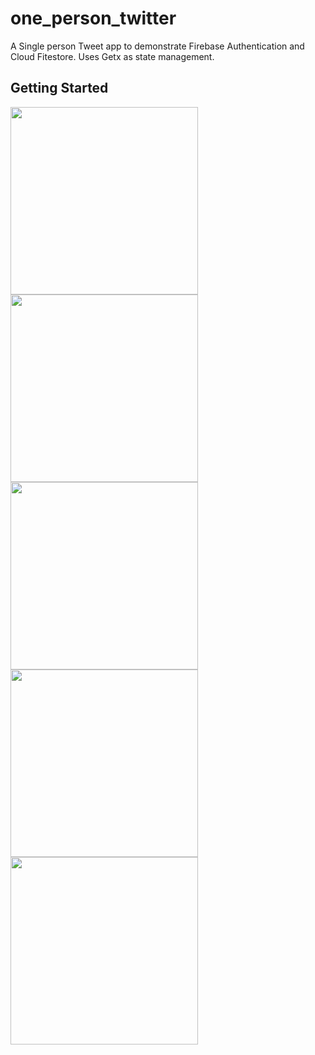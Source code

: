 # one_person_twitter

A Single person Tweet app to demonstrate Firebase Authentication and Cloud Fitestore.
Uses Getx as state management.

## Getting Started

<p float="left">
  <img src="https://user-images.githubusercontent.com/2209460/124356657-bbacb480-dc34-11eb-8a7a-f220a70da8f9.png" width="300" />
  
  <img src="https://user-images.githubusercontent.com/2209460/124356659-bea7a500-dc34-11eb-8929-25bef781ee73.png" width="300" /> 
  
  <img src="https://user-images.githubusercontent.com/2209460/124356660-bfd8d200-dc34-11eb-953c-d4269efddb21.png" width="300" /> 
  
  <img src="https://user-images.githubusercontent.com/2209460/124356661-bfd8d200-dc34-11eb-92da-537cf54d0e57.png" width="300" />   
  
  <img src="https://user-images.githubusercontent.com/2209460/124356662-c0716880-dc34-11eb-84fb-d6b226f4d954.png" width="300" /> 
  
 

</p>
